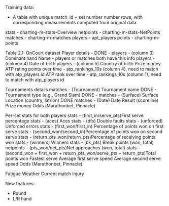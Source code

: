 Training data:
- A table with unique match_id + set number number rows, with corresponding measurements computed from original data

stats - charting-m-stats-Overview
netpoints - charting-m-stats-NetPoints
matches - charting-m-matches
players - apt_players
points - charting-m-points

Table 2.1: OnCourt dataset
Player details
    - DONE - players - (column 3) Dominant hand
Name
    - players or matches both have this info
players - (column 4) Date of birth
players - (column 5) Country of birth
Prize money
ATP rating points over time
    - atp_rankings_10s (column 4), need to match with atp_players id
ATP rank over time
    - atp_rankings_10s (column 1), need to match with atp_players id

Tournaments details
matches - (Tournament) Tournament name
DONE - Tournament type (e.g., Grand Slam)
DONE - matches - (Surface) Surface
Location (country, lat/lon)
DONE matches - (Date) Date
Result (scoreline)
Prize money
Odds (Marathonbet, Pinnacle)

Per-set stats for both players
stats - (first_in/serve_pts)First serve percentage
stats - (aces) Aces
stats - (dfs) Double faults
stats - (unforced) Unforced errors
stats - (first_won/first_in) Percentage of points won on first serve
stats - (second_won/second_in)Percentage of points won on second serve
stats - (return_pts_won/return_pts)Percentage of receiving points won
stats - (winners) Winners
stats - (bk_pts) Break points (won, total)
netpoints - (pts_won/net_pts)Net approaches (won, total)
stats - (second_won + first_won + return_pts_won/serve_pts + return_pts)Total points won
Fastest serve
Average first serve speed
Average second serve speed
Odds (Marathonbet, Pinnacle)

Fatigue
Weather
Current match
Injury

New features:
- Round
- L/R hand